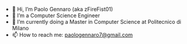 - 👋 Hi, I’m Paolo Gennaro (aka zFireFist01)
- 👀 I’m a Computer Science Engineer 
- 🌱 I’m currently doing a Master in Computer Science at Politecnico di Milano
- 📫 How to reach me: paologennaro7@gmail.com
